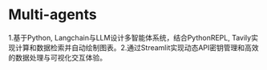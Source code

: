 # Multi-agents
1.基于Python, Langchain与LLM设计多智能体系统，结合PythonREPL, Tavily实现计算和数据检索并自动绘制图表。2.通过Streamlit实现动态API密钥管理和高效的数据处理与可视化交互体验。
